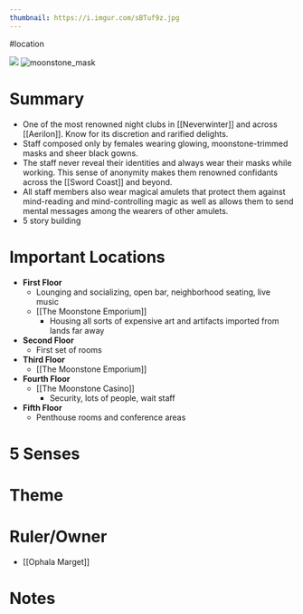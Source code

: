 ```yaml
---
thumbnail: https://i.imgur.com/sBTuf9z.jpg
---
```

#location

![](https://i.imgur.com/Ziydbcw.png)
![moonstone_mask](https://i.imgur.com/sBTuf9z.jpg)

# Summary
- One of the most renowned night clubs in [[Neverwinter]] and across [[Aerilon]]. Know for its discretion and rarified delights.
- Staff composed only by females wearing glowing, moonstone-trimmed masks and sheer black gowns.
- The staff never reveal their identities and always wear their masks while working. This sense of anonymity makes them renowned confidants across the [[Sword Coast]] and beyond.
- All staff members also wear magical amulets that protect them against mind-reading and mind-controlling magic as well as allows them to send mental messages among the wearers of other amulets.
- 5 story building 

# Important Locations
- **First Floor**
	- Lounging and socializing, open bar, neighborhood seating, live music
	- [[The Moonstone Emporium]]
		- Housing all sorts of expensive art and artifacts imported from lands far away
- **Second Floor**
	- First set of rooms
- **Third Floor**
	- [[The Moonstone Emporium]]
- **Fourth Floor**
	- [[The Moonstone Casino]]
		- Security, lots of people, wait staff
- **Fifth Floor**
	- Penthouse rooms and conference areas
# 5 Senses
# Theme
# Ruler/Owner
- [[Ophala Marget]]
# Notes

